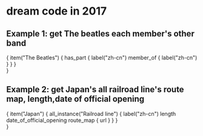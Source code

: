 # dream code in 2017


## Example 1: get The beatles each member's other band


{
  item("The Beatles") {
    has_part {
      label("zh-cn")
      member_of {
        label("zh-cn")
      }
    }
  }  
}


## Example 2: get Japan's all railroad line's route map, length,date of official opening

{
  item("Japan") {
    all_instance("Railroad line") {
      label("zh-cn")
      length
      date_of_official_opening
      route_map {
        url
      }
    }
  }  
}
